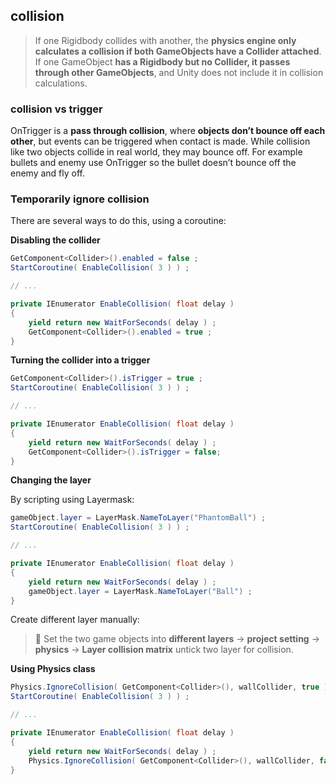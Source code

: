 ## collision

> If one Rigidbody collides with another, the **physics engine only calculates a collision if both GameObjects have a Collider attached**. If one GameObject **has a Rigidbody but no Collider, it passes through other GameObjects**, and Unity does not include it in collision calculations.

### collision vs trigger
OnTrigger is a **pass through collision**, where **objects don’t bounce off each other**, but events can be triggered when contact is made. While collision like two objects collide in real world, they may bounce off. For example bullets and enemy use OnTrigger so the bullet doesn’t bounce off the enemy and fly off.


### Temporarily ignore collision

There are several ways to do this, using a coroutine:

**Disabling the collider**
```cs
GetComponent<Collider>().enabled = false ;
StartCoroutine( EnableCollision( 3 ) ) ;

// ...

private IEnumerator EnableCollision( float delay )
{
    yield return new WaitForSeconds( delay ) ;
    GetComponent<Collider>().enabled = true ;
}

```

**Turning the collider into a trigger**
```cs
GetComponent<Collider>().isTrigger = true ;
StartCoroutine( EnableCollision( 3 ) ) ;

// ...

private IEnumerator EnableCollision( float delay )
{
    yield return new WaitForSeconds( delay ) ;
    GetComponent<Collider>().isTrigger = false;
}
```


**Changing the layer**

By scripting using Layermask:
```cs
gameObject.layer = LayerMask.NameToLayer("PhantomBall") ;
StartCoroutine( EnableCollision( 3 ) ) ;

// ...

private IEnumerator EnableCollision( float delay )
{
    yield return new WaitForSeconds( delay ) ;
    gameObject.layer = LayerMask.NameToLayer("Ball") ;
}
```

Create different layer manually:
> 📌 Set the two game objects into **different layers** → **project setting** → **physics** → **Layer collision matrix** untick two layer for collision.


**Using Physics class**
```cs
Physics.IgnoreCollision( GetComponent<Collider>(), wallCollider, true ) ;
StartCoroutine( EnableCollision( 3 ) ) ;

// ...

private IEnumerator EnableCollision( float delay )
{
    yield return new WaitForSeconds( delay ) ;
    Physics.IgnoreCollision( GetComponent<Collider>(), wallCollider, false ) ;
}
```



